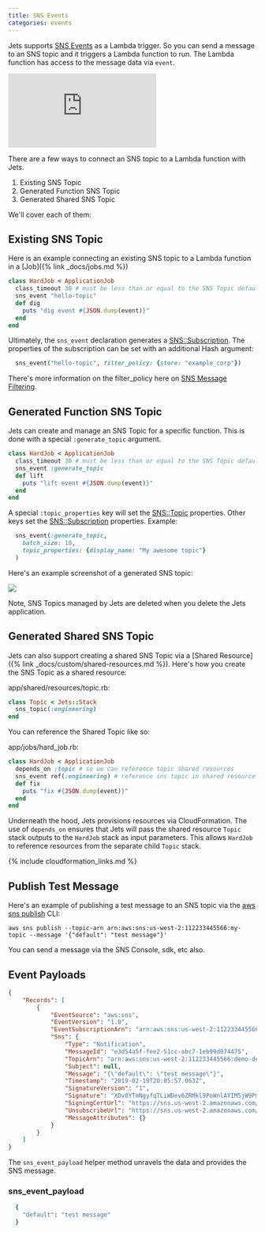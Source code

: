 ```yaml
---
title: SNS Events
categories: events
---
```


Jets supports [SNS Events](https://docs.aws.amazon.com/lambda/latest/dg/with-sns-example.html) as a Lambda trigger. So you can send a message to an SNS topic and it triggers a Lambda function to run.  The Lambda function has access to the message data via `event`.

<div class="video-box"><div class="video-container"><iframe src="https://www.youtube.com/embed/XT_7xaQVEzU" frameborder="0" allowfullscreen=""></iframe></div></div>


There are a few ways to connect an SNS topic to a Lambda function with Jets.

1. Existing SNS Topic
2. Generated Function SNS Topic
3. Generated Shared SNS Topic

We'll cover each of them:

## Existing SNS Topic

Here is an example connecting an existing SNS topic to a Lambda function in a [Job]({% link _docs/jobs.md %})

```ruby
class HardJob < ApplicationJob
  class_timeout 30 # must be less than or equal to the SNS Topic default timeout
  sns_event "hello-topic"
  def dig
    puts "dig event #{JSON.dump(event)}"
  end
end
```

Ultimately, the `sns_event` declaration generates a [SNS::Subscription](https://docs.aws.amazon.com/AWSCloudFormation/latest/UserGuide/aws-resource-sns-subscription.html).  The properties of the subscription can be set with an additional Hash argument:

```ruby
  sns_event("hello-topic", filter_policy: {store: "example_corp"})
```

There's more information on the filter_policy here on [SNS Message Filtering](https://docs.aws.amazon.com/sns/latest/dg/sns-message-filtering.html).

## Generated Function SNS Topic

Jets can create and manage an SNS Topic for a specific function. This is done with a special `:generate_topic` argument.

```ruby
class HardJob < ApplicationJob
  class_timeout 30 # must be less than or equal to the SNS Topic default timeout
  sns_event :generate_topic
  def lift
    puts "lift event #{JSON.dump(event)}"
  end
end
```

A special `:topic_properties` key will set the [SNS::Topic](https://docs.aws.amazon.com/AWSCloudFormation/latest/UserGuide/aws-properties-sns-topic.html) properties. Other keys set the [SNS::Subscription](https://docs.aws.amazon.com/AWSCloudFormation/latest/UserGuide/aws-resource-sns-subscription.html) properties.  Example:


```ruby
  sns_event(:generate_topic,
    batch_size: 10,
    topic_properties: {display_name: "My awesome topic"}
  )
```

Here's an example screenshot of a generated SNS topic:

![](/img/docs/sns-topic.png)

Note, SNS Topics managed by Jets are deleted when you delete the Jets application.

## Generated Shared SNS Topic

Jets can also support creating a shared SNS Topic via a [Shared Resource]({% link _docs/custom/shared-resources.md %}). Here's how you create the SNS Topic as a shared resource:

app/shared/resources/topic.rb:

```ruby
class Topic < Jets::Stack
  sns_topic(:engineering)
end
```

You can reference the Shared Topic like so:

app/jobs/hard_job.rb:

```ruby
class HardJob < ApplicationJob
  depends_on :topic # so we can reference topic shared resources
  sns_event ref(:engineering) # reference sns topic in shared resource
  def fix
    puts "fix #{JSON.dump(event)}"
  end
end
```

Underneath the hood, Jets provisions resources via CloudFormation.  The use of `depends_on` ensures that Jets will pass the shared resource `Topic` stack outputs to the `HardJob` stack as input parameters. This allows `HardJob` to reference resources from the separate child `Topic` stack.

{% include cloudformation_links.md %}

## Publish Test Message

Here's an example of publishing a test message to an SNS topic via the [aws sns publish](https://docs.aws.amazon.com/cli/latest/reference/sns/publish.html) CLI:

    aws sns publish --topic-arn arn:aws:sns:us-west-2:112233445566:my-topic --message '{"default": "test message"}'

You can send a message via the SNS Console, sdk, etc also.

## Event Payloads

```json
{
    "Records": [
        {
            "EventSource": "aws:sns",
            "EventVersion": "1.0",
            "EventSubscriptionArn": "arn:aws:sns:us-west-2:112233445566:demo-dev-Topic-JSTMFREHSV9U-Engineering-1PS3HM70TS67H:ba5887af-fe4c-44c9-bbd7-f7f0e6d652de",
            "Sns": {
                "Type": "Notification",
                "MessageId": "e3d54a5f-fee2-51cc-abc7-1eb99d074475",
                "TopicArn": "arn:aws:sns:us-west-2:112233445566:demo-dev-Topic-JSTMFREHSV9U-Engineering-1PS3HM70TS67H",
                "Subject": null,
                "Message": "{\"default\": \"test message\"}",
                "Timestamp": "2019-02-19T20:05:57.063Z",
                "SignatureVersion": "1",
                "Signature": "XDv0YTmNgyfqTLiWDev6ZRMkl9PoWnlAYIM5jW9PmPRrYG+TdfDAxcxmD7gYsEk3Eol/EqtBlFHTjWVcH7F6JQDu6hNO1P4f/k0VLGX94AdMP51riGDAC/S4yuHPT1Muq1WLFuT/Ttol1cTW2UH5kVMG7eIOfNTt4Qe3Kf4q2pRNTh5Z2EGULgjkea//OsRIfz3vfLlNUTyn1JKp2Q427CpoSZ/4YSk/wdL7IEVzWbKssgkiITIzLxS/KUr30OF+WLCnvHbBLVXo8nyscRTHRho6cgC4QtjUL6XOeXh5EPg4NB0i5nzgBe+2xIgXne5yMUHIWwW6fQ8Ouq+UliO4ZA==",
                "SigningCertUrl": "https://sns.us-west-2.amazonaws.com/SimpleNotificationService-ac565b8b1a6c5d002d285f9598aa1d9b.pem",
                "UnsubscribeUrl": "https://sns.us-west-2.amazonaws.com/?Action=Unsubscribe&SubscriptionArn=arn:aws:sns:us-west-2:112233445566:demo-dev-Topic-JSTMFREHSV9U-Engineering-1PS3HM70TS67H:ba5887af-fe4c-44c9-bbd7-f7f0e6d652de",
                "MessageAttributes": {}
            }
        }
    ]
}
```
The `sns_event_payload` helper method unravels the data and provides the SNS message.

### sns_event_payload
```ruby
  {
    "default": "test message"
  }
```
